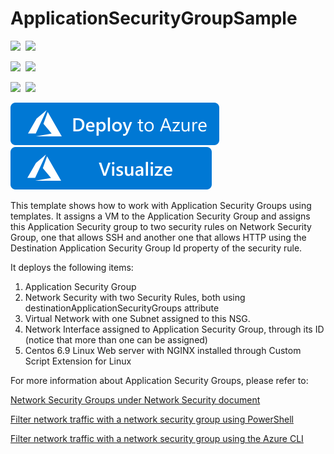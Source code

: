 # ApplicationSecurityGroupSample

<IMG SRC="https://azurequickstartsservice.blob.core.windows.net/badges/201-application-security-group/PublicLastTestDate.svg" />&nbsp;
<IMG SRC="https://azurequickstartsservice.blob.core.windows.net/badges/201-application-security-group/PublicDeployment.svg" />&nbsp;

<IMG SRC="https://azurequickstartsservice.blob.core.windows.net/badges/201-application-security-group/FairfaxLastTestDate.svg" />&nbsp;
<IMG SRC="https://azurequickstartsservice.blob.core.windows.net/badges/201-application-security-group/FairfaxDeployment.svg" />&nbsp;

<IMG SRC="https://azurequickstartsservice.blob.core.windows.net/badges/201-application-security-group/BestPracticeResult.svg" />&nbsp;
<IMG SRC="https://azurequickstartsservice.blob.core.windows.net/badges/201-application-security-group/CredScanResult.svg" />&nbsp;

<a href="https://portal.azure.com/#create/Microsoft.Template/urihttps%3A%2F%2raw.githubusercontent.com%2Azure%2azure-quickstart-templates%2master%2azure-quickstart-templates%2azuredeploy.json" target="_blank">
<img src="https://raw.githubusercontent.com/Azure/azure-quickstart-templates/master/1-CONTRIBUTION-GUIDE/images/deploytoazure.svg?sanitize=true"/>
</a>

<a href="http://armviz.io/#/?load=https%3A%2F%2raw.githubusercontent.com%2Azure%2azure-quickstart-templates%2master%2azure-quickstart-templates%2azuredeploy.json" target="_blank">
<img src="https://raw.githubusercontent.com/Azure/azure-quickstart-templates/master/1-CONTRIBUTION-GUIDE/images/visualizebutton.svg?sanitize=true"/>
</a>

This template shows how to work with Application Security Groups using templates. It assigns a VM to the Application Security Group and assigns this Application Security group to two security rules on Network Security Group, one that allows SSH and another one that allows HTTP using the Destination Application Security Group Id property of the security rule. 

It deploys the following items:
1. Application Security Group
1. Network Security with two Security Rules, both using destinationApplicationSecurityGroups attribute
1. Virtual Network with one Subnet assigned to this NSG.
1. Network Interface assigned to Application Security Group, through its ID (notice that more than one can be assigned)
1. Centos 6.9 Linux Web server with NGINX installed through Custom Script Extension for Linux

For more information about Application Security Groups, please refer to:

[Network Security Groups under Network Security document](https://docs.microsoft.com/en-us/azure/virtual-network/security-overview#application-security-groupshttps://docs.microsoft.com/azure/virtual-network/security-overview)

[Filter network traffic with a network security group using PowerShell](https://docs.microsoft.com/en-us/azure/virtual-network/tutorial-filter-network-traffic)

[Filter network traffic with a network security group using the Azure CLI](https://docs.microsoft.com/en-us/azure/virtual-network/tutorial-filter-network-traffic-cli)


